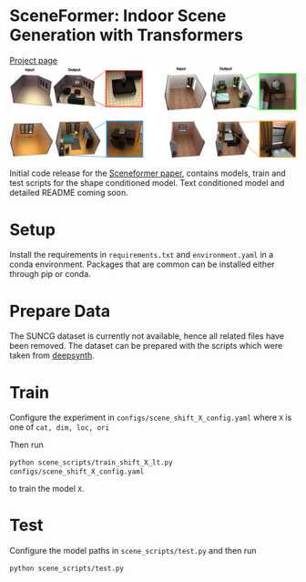 # SceneFormer: Indoor Scene Generation with Transformers
[Project page](https://xinpeng-wang.github.io/sceneformer/)
![Examples of scenes generated by Sceneformer](img/teaser_new.png)

Initial code release for the [Sceneformer paper](https://arxiv.org/abs/2012.09793), contains models, train and test scripts for the shape conditioned model. Text conditioned model and detailed README coming soon.

# Setup
Install the requirements in `requirements.txt` and `environment.yaml` in a conda environment. Packages that are common can be installed either through
pip or conda.

# Prepare Data
The SUNCG dataset is currently not available, hence all related files have been removed. The dataset can be prepared with the scripts which were taken  from [deepsynth](https://github.com/brownvc/deep-synth).

# Train
Configure the experiment in `configs/scene_shift_X_config.yaml` where `X` is one of `cat, dim, loc, ori`

Then run 
```
python scene_scripts/train_shift_X_lt.py configs/scene_shift_X_config.yaml
```
to train the model `X`.

# Test
Configure the model paths in `scene_scripts/test.py` and then run 
```
python scene_scripts/test.py
```
